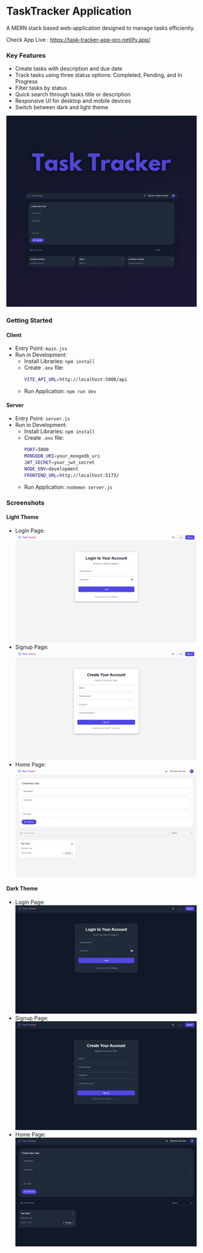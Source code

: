 # TaskTracker Application

A MERN stack based web-application designed to manage tasks efficiently.

Check App Live : https://task-tracker-app-pro.netlify.app/

### Key Features

- Create tasks with description and due date
- Track tasks using three status options: Completed, Pending, and In Progress
- Filter tasks by status
- Quick search through tasks title or description
- Responsive UI for desktop and mobile devices
- Switch between dark and light theme

![1737359618147](image/README/TaskTrackerPoster.png)

### Getting Started

#### Client

- Entry Point: `main.jsx`
- Run in Development:
  - Install Libraries: `npm install`
  - Create `.env` file:
    ```bash
    VITE_API_URL=http://localhost:5000/api
    ```
  - Run Application: `npm run dev`

#### Server

- Entry Point: `server.js`
- Run in Development:
  - Install Libraries: `npm install`
  - Create `.env` file:
    ```bash
    PORT=5000
    MONGODB_URI=your_mongodb_uri
    JWT_SECRET=your_jwt_secret
    NODE_ENV=development
    FRONTEND_URL=http://localhost:5173/
    ```
  - Run Application: `nodemon server.js`

### Screenshots

#### Light Theme

- Login Page: ![1737359618147](image/README/1737359618147.png)
- Signup Page: ![1737359676443](image/README/1737359676443.png)
- Home Page: ![1737359834538](image/README/1737359834538.png)

#### Dark Theme

- Login Page: ![1737359927707](image/README/1737359927707.png)
- Signup Page: ![1737359955073](image/README/1737359955073.png)
- Home Page: ![1737359894996](image/README/1737359894996.png)
